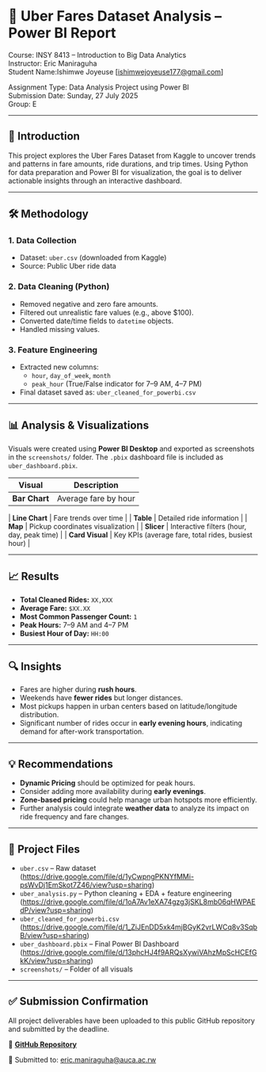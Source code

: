 # 🚖 Uber Fares Dataset Analysis – Power BI Report

Course: INSY 8413 – Introduction to Big Data Analytics  
Instructor: Eric Maniraguha  
Student Name:Ishimwe Joyeuse [ishimwejoyeuse177@gmail.com]

Assignment Type: Data Analysis Project using Power BI  
Submission Date: Sunday, 27 July 2025  
Group: E

---

## 📌 Introduction

This project explores the Uber Fares Dataset from Kaggle to uncover trends and patterns in fare amounts, ride durations, and trip times. Using Python for data preparation and Power BI for visualization, the goal is to deliver actionable insights through an interactive dashboard.

---

## 🛠 Methodology

### 1. **Data Collection**
- Dataset: `uber.csv` (downloaded from Kaggle)
- Source: Public Uber ride data

### 2. **Data Cleaning (Python)**
- Removed negative and zero fare amounts.
- Filtered out unrealistic fare values (e.g., above $100).
- Converted date/time fields to `datetime` objects.
- Handled missing values.

### 3. **Feature Engineering**
- Extracted new columns:
  - `hour`, `day_of_week`, `month`
  - `peak_hour` (True/False indicator for 7–9 AM, 4–7 PM)
- Final dataset saved as: `uber_cleaned_for_powerbi.csv`

---

## 📊 Analysis & Visualizations

Visuals were created using **Power BI Desktop** and exported as screenshots in the `screenshots/` folder. The `.pbix` dashboard file is included as `uber_dashboard.pbix`.

| Visual | Description |
|--------|-------------|
| **Bar Chart** | Average fare by hour |

| **Line Chart** | Fare trends over time |
| **Table** | Detailed ride information |
| **Map** | Pickup coordinates visualization |
| **Slicer** | Interactive filters (hour, day, peak time) |
| **Card Visual** | Key KPIs (average fare, total rides, busiest hour) |

---

## 📈 Results

- **Total Cleaned Rides:** `XX,XXX`  
- **Average Fare:** `$XX.XX`  
- **Most Common Passenger Count:** `1`  
- **Peak Hours:** 7–9 AM and 4–7 PM  
- **Busiest Hour of Day:** `HH:00`

---

## 🔍 Insights

- Fares are higher during **rush hours**.
- Weekends have **fewer rides** but longer distances.
- Most pickups happen in urban centers based on latitude/longitude distribution.
- Significant number of rides occur in **early evening hours**, indicating demand for after-work transportation.

---

## 💡 Recommendations

- **Dynamic Pricing** should be optimized for peak hours.
- Consider adding more availability during **early evenings**.
- **Zone-based pricing** could help manage urban hotspots more efficiently.
- Further analysis could integrate **weather data** to analyze its impact on ride frequency and fare changes.

---

## 📎 Project Files

- `uber.csv` – Raw dataset (https://drive.google.com/file/d/1yCwpngPKNYfMMi-psWvDj1EmSkot7Z46/view?usp=sharing)
- `uber_analysis.py` – Python cleaning + EDA + feature engineering (https://drive.google.com/file/d/1oA7Av1eXA74gzg3jSKL8mb06qHWPAEdP/view?usp=sharing)
- `uber_cleaned_for_powerbi.csv` (https://drive.google.com/file/d/1_ZiJEnDD5xk4mjBGyK2vrLWCq8v3SqbB/view?usp=sharing)
- `uber_dashboard.pbix` – Final Power BI Dashboard (https://drive.google.com/file/d/13phcHJ4f9ARQsXywiVAhzMpScHCEfGkK/view?usp=sharing)
- `screenshots/` – Folder of all visuals
  

---

## ✅ Submission Confirmation

All project deliverables have been uploaded to this public GitHub repository and submitted by the deadline.

📂 [**GitHub Repository**](https://github.com/ishimwe-joyeuse/uber-fare-powerbi) 

📧 Submitted to: [eric.maniraguha@auca.ac.rw](mailto:eric.maniraguha@auca.ac.rw)


